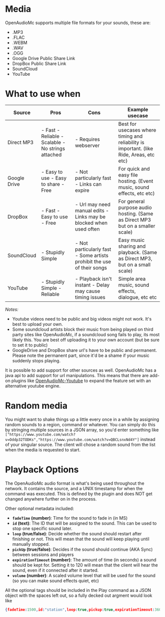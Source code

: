 # Media

OpenAudioMc supports multiple file formats for your sounds, these are:
- .MP3
- .FLAC
- .WEBM
- .WAV
- .OGG
- Google Drive Public Share Link
- DropBox Public Share Link
- SoundCloud
- YouTube

# What to use when

| Source 	| Pros 	| Cons 	| Example usecase 	|
|-	|-	|-	|-	|
| Direct MP3 	| - Fast - Reliable - Scalable - No strings attached 	| - Requires webserver 	| Best for usecases where timing and reliability is important. (like Ride, Areas, etc etc) 	|
| Google Drive 	| - Easy to use - Easy to share - Free 	| - Not particularly fast - Links can expire 	| For quick and easy file hosting. (Event music, sound effects, etc etc) 	|
| DropBox 	| - Fast - Easy to use - Free 	| - Url may need manual edits - Links may be blocked when used often 	| For general purpose audio hosting. (Same as Direct MP3 but on a smaller scale) 	|
| SoundCloud 	| - Stupidly Simple 	| - Not particularly fast - Some artists prohibit the use of their songs 	| Easy music sharing and playback. (Same as Direct MP3, but on a small scale) 	|
| YouTube 	| - Stupidly Simple - Reliable 	| - Playback isn't instant - Delay may cause timing issues 	| Simple area music, sound effects, dialogue, etc etc 	|

*Notes:*
 - Youtube videos need to be public and big videos might not work. It's best to upload your own.
 - Some soundcloud artists block their music from being played on third party sites like OpenAudioMc, if a soundcloud song fails to play, its most likely this. You are best off uploading it to your own account (but be sure to set it to public)
 - GoogleDrive and DropBox share url's have to be public and permanent. Please note the permanent part, since it'd be a shame if your music suddenly stops playing.
 
 It is possible to add support for other sources as well. OpenAudioMc has a java api to add support for url manipulations. This means that there are add-on plugins like [OpenAudioMc-Youtube](https://www.spigotmc.org/resources/openaudiomc-youtube-support.64584/) to expand the feature set with an alternative youtube engine.
 
# Random media
You might want to shake things up a little every once in a while by assigning random sounds to a region, command or whatever. You can simply do this by stringing multiple sources in a JSON array, so you'd enter something like `["https://www.youtube.com/watch?v=Oddp32TODKs","https://www.youtube.com/watch?v=QBCLsnxNd4Y"]` instead of your singular source. The client will chose a random sound from the list when the media is requested to start.
 
# Playback Options

The OpenAudioMc audio format is what's being used throughout the network. It contains the source, and a UNIX timestamp for when the command was executed. This is defined by the plugin and does NOT get changed anywhere further on in the process.

Other optional metadata included:
- **`fadeTime` (number)**: Time for the sound to fade in (in MS)
- **`id` (text)**: The ID that will be assigned to the sound. This can be used to stop one specific sound later.
- **`loop` (true/false)**: Decide whether the sound should restart after finishing or not. This will mean that the sound will keep playing until manually stopped.
- **`pickUp` (true/false)**: Decides if the sound should continue (AKA Sync) between sessions and players
- **`expirationTimeout` (number)**: The amount of time (in seconds) a sound should be kept for. Setting it to 120 will mean that the client will hear the sound, even if it connected after it started.
- **`volume` (number)**: A scaled volume level that will be used for the sound (so you can make sound effects quiet, etc)

All the optional tags should be included in the Play command as a JSON object with the spaces left out, so a fully decked out argment would look like
```json
{fadeTime:1500,id:"station",loop:true,pickup:true,expirationTimeout:3600000,volume:50}
```
